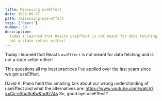 ```yaml
---
title: Missusing useEffect
date: 2022-06-07
path: /missusing-use-effect
tags: ['React']
number: 39
description:
  Today I learned that Reacts useEffect is not meant for data fetching and is
  not a state setter either!
---
```


Today I learned that Reacts `useEffect` is not meant for data fetching and is
not a state setter either!

This questions all my best practices I’ve applied over the last years since we
got useEffect.

David K. Piano held this amazing talk about our wrong understanding of useEffect
and what the alternatives are:
https://www.youtube.com/watch?v=Ck-e3hd3pKw&t=9274s So, good bye useEffect?
